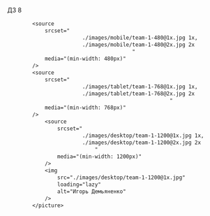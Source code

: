ДЗ 8 <picture> <source
                    srcset="
                        ./images/mobile/team-1-480@1x.webp 1x,
                        ./images/mobile/team-1-480@2x.webp 2x"
                    type="image/webp"
                    media="(min-width: 480px)"
                /> <source
                    srcset="
                            ./images/tablet/team-1-768@1x.webp 1x,
                            ./images/tablet/team-1-768@2x.webp 2x"
                    type="image/webp"
                    media="(min-width: 768px)"
                /> <source
                    srcset="
                            ./images/desktop/team-1-1200@1x.webp 1x,
                            ./images/desktop/team-1-1200@2x.webp 2x"
                    type="image/webp"
                    media="(min-width: 1200px)"
                />

            <source
                srcset="
                            ./images/mobile/team-1-480@1x.jpg 1x,
                            ./images/mobile/team-1-480@2x.jpg 2x
                                            "
                media="(min-width: 480px)"
            />
            <source
                srcset="
                            ./images/tablet/team-1-768@1x.jpg 1x,
                            ./images/tablet/team-1-768@2x.jpg 2x
                                                        "
                media="(min-width: 768px)"
            />
                <source
                    srcset="
                            ./images/desktop/team-1-1200@1x.jpg 1x,
                            ./images/desktop/team-1-1200@2x.jpg 2x
                                "
                    media="(min-width: 1200px)"
                />
                <img
                    src="./images/desktop/team-1-1200@1x.jpg"
                    loading="lazy"
                    alt="Игорь Демьяненко"
                />
            </picture>
